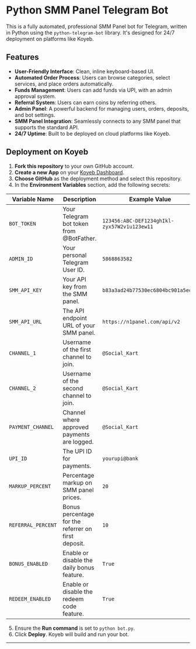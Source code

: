 # Python SMM Panel Telegram Bot

This is a fully automated, professional SMM Panel bot for Telegram, written in Python using the `python-telegram-bot` library. It's designed for 24/7 deployment on platforms like Koyeb.

## Features

- **User-Friendly Interface**: Clean, inline keyboard-based UI.
- **Automated Order Process**: Users can browse categories, select services, and place orders automatically.
- **Funds Management**: Users can add funds via UPI, with an admin approval system.
- **Referral System**: Users can earn coins by referring others.
- **Admin Panel**: A powerful backend for managing users, orders, deposits, and bot settings.
- **SMM Panel Integration**: Seamlessly connects to any SMM panel that supports the standard API.
- **24/7 Uptime**: Built to be deployed on cloud platforms like Koyeb.

## Deployment on Koyeb

1.  **Fork this repository** to your own GitHub account.
2.  **Create a new App** on your [Koyeb Dashboard](https://app.koyeb.com/).
3.  **Choose GitHub** as the deployment method and select this repository.
4.  In the **Environment Variables** section, add the following secrets:

| Variable Name      | Description                                          | Example Value                                  |
| ------------------ | ---------------------------------------------------- | ---------------------------------------------- |
| `BOT_TOKEN`        | Your Telegram bot token from @BotFather.             | `123456:ABC-DEF1234ghIkl-zyx57W2v1u123ew11`     |
| `ADMIN_ID`         | Your personal Telegram User ID.                      | `5868863582`                                   |
| `SMM_API_KEY`      | Your API key from the SMM panel.                     | `b83a3ad24b77530ec6804bc901a5ed4c`             |
| `SMM_API_URL`      | The API endpoint URL of your SMM panel.              | `https://n1panel.com/api/v2`                   |
| `CHANNEL_1`        | Username of the first channel to join.               | `@Social_Kart`                                 |
| `CHANNEL_2`        | Username of the second channel to join.              | `@Social_Kart`                                 |
| `PAYMENT_CHANNEL`  | Channel where approved payments are logged.          | `@Social_Kart`                                 |
| `UPI_ID`           | The UPI ID for payments.                             | `yourupi@bank`                                 |
| `MARKUP_PERCENT`   | Percentage markup on SMM panel prices.               | `20`                                           |
| `REFERRAL_PERCENT` | Bonus percentage for the referrer on first deposit.  | `10`                                           |
| `BONUS_ENABLED`    | Enable or disable the daily bonus feature.           | `True`                                         |
| `REDEEM_ENABLED`   | Enable or disable the redeem code feature.           | `True`                                         |


5.  Ensure the **Run command** is set to `python bot.py`.
6.  Click **Deploy**. Koyeb will build and run your bot.

---
